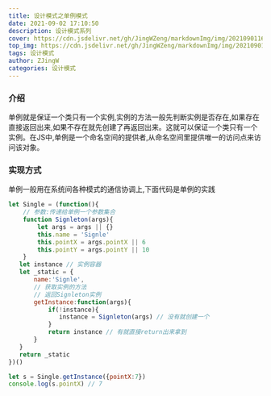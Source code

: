 ```yaml
---
title: 设计模式之单例模式
date: 2021-09-02 17:10:50
description: 设计模式系列
cover: https://cdn.jsdelivr.net/gh/JingWZeng/markdownImg/img/202109011607372.png
top_img: https://cdn.jsdelivr.net/gh/JingWZeng/markdownImg/img/202109011607372.png
tags: 设计模式
author: ZJingW
categories: 设计模式
---
```


### 介绍
单例就是保证一个类只有一个实例,实例的方法一般先判断实例是否存在,如果存在直接返回出来,如果不存在就先创建了再返回出来。这就可以保证一个类只有一个实例。在JS中,单例是一个命名空间的提供者,从命名空间里提供唯一的访问点来访问该对象。
### 实现方式
单例一般用在系统间各种模式的通信协调上,下面代码是单例的实践
```javascript
let Single = (function(){
    // 参数:传递给单例一个参数集合
    function Signleton(args){
        let args = args || {}
        this.name = 'Signle'
        this.pointX = args.pointX || 6
        this.pointY = args.pointY || 10
    }
   let instance // 实例容器
   let _static = {
       name:'Signle',
       // 获取实例的方法
       // 返回Signleton实例
       getInstance:function(args){
           if(!instance){
              instance = Signleton(args) // 没有就创建一个
           }
           return instance // 有就直接return出来拿到
       }
   }
   return _static 
})()

let s = Single.getInstance({pointX:7})
console.log(s.pointX) // 7

```
